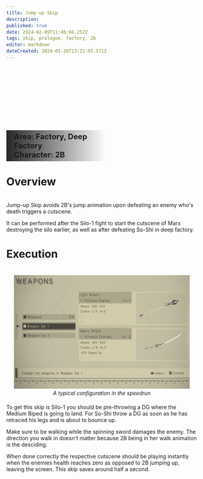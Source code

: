 ```yaml
---
title: Jump-up Skip
description: 
published: true
date: 2024-02-09T11:46:04.252Z
tags: skip, prologue, factory, 2b
editor: markdown
dateCreated: 2024-01-26T13:21:05.571Z
---
```



<div style="background-image: url('/assets/skips/jump-up_skip/soshi-jump-up-skip_wide.png'); height:250px; margin-right:20px">
  <p style="float:left;
            background-size: cover;
            width:50%;
            margin-top:170px;
            padding-top:5px;
            padding-left:20px;
            padding-bottom:5px;
            font-size:20px;
            font-weight:bold;
            background-image: linear-gradient(to right, rgba(16, 16, 16, 0.9), rgba(0, 0, 0, 0));">
    Area: Factory, Deep Factory<br>
    Character: 2B
  </p>
</div>

# Overview

<br>
Jump-up Skip avoids 2B's jump animation upon defeating an enemy who's death triggers a cutscene.

It can be performed after the Silo-1 fight to start the cutscene of Marx destroying the silo earlier, as well as after defeating So-Shi in deep factory.


# Execution
<div style="float:right; text-align:center; margin:20px">
  <img width="533" height="300" src="/assets/intro/weapon_sets/weaponset_screen.jpg"><br>
  <i>A typical configuration in the speedrun</i>
</div>

<br>
To get this skip is Silo-1 you should be pre-throwing a DG where the Medium Biped is going to land.
For So-Shi throw a DG as soon as he has retraced his legs and is about to bounce up.

Make sure to be walking while the spinning sword damages the enemy.
The direction you walk in doesn't matter because 2B being in her walk animation is the desciding. 

When done correctly the respective cutscene should be playing instantly when the enemies health reaches zero as opposed to 2B jumping up, leaving the screen.
This skip saves around half a second.






